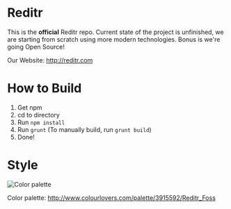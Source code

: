 # Reditr
This is the **official** Reditr repo. Current state of the project is unfinished, we are starting from scratch using more modern technologies. Bonus is we're going Open Source!

Our Website: http://reditr.com

# How to Build
1. Get npm
2. cd to directory
3. Run ``npm install``
4. Run ``grunt`` (To manually build, run ``grunt build``)
5. Done!

# Style
![Color palette](https://dl.dropboxusercontent.com/s/j9r547mygvm6qm3/Screenshot%202015-10-31%2013.53.03.png?dl=0)

Color palette: http://www.colourlovers.com/palette/3915592/Reditr_Foss

